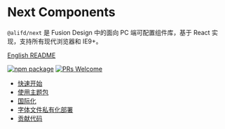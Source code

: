 # Next Components

`@alifd/next` 是 Fusion Design 中的面向 PC 端可配置组件库，基于  React 实现，支持所有现代浏览器和 IE9+。

[English README](./README.en-us.md)

[![npm package](https://img.shields.io/npm/v/@alifd/next.svg?style=flat-square)](https://www.npmjs.org/package/@alifd/next)
[![PRs Welcome](https://img.shields.io/badge/PRs-welcome-brightgreen.svg?style=flat-square)](http://makeapullrequest.com)


* [快速开始](./site/zh-cn/quick-start.md)
* [使用主题包](./site/zh-cn/theme.md)
* [国际化](./site/zh-cn/i18n.md)
* [字体文件私有化部署](./site/zh-cn/font-deploy.md)
* [贡献代码](./site/zh-cn/contributing.md)
